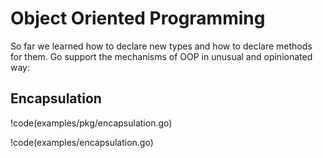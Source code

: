 # Object Oriented Programming

So far we learned how to declare new types and how to declare methods for them.
Go support the mechanisms of OOP in unusual and opinionated way:

## Encapsulation

!code(examples/pkg/encapsulation.go)

!code(examples/encapsulation.go)